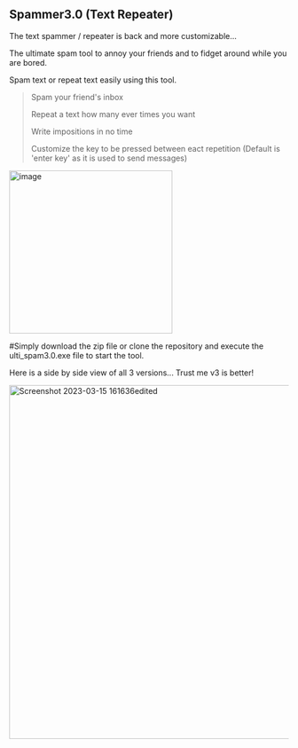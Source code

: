 ## Spammer3.0 (Text Repeater)
The text spammer / repeater is back and more customizable...

The ultimate spam tool to annoy your friends and to fidget around while you are bored.

Spam text or repeat text easily using this tool.

>Spam your friend's inbox
>
>Repeat a text how many ever times you want
>
>Write impositions in no time
>
>Customize the key to be pressed between eact repetition (Default is 'enter key' as it is used to send messages)

<img width="294" alt="image" src="https://user-images.githubusercontent.com/105666935/225290307-b231065f-6f8f-4c85-b1ed-f425cea3fd80.png">

#Simply download the zip file or clone the repository and execute the ulti_spam3.0.exe file to start the tool.

Here is a side by side view of all 3 versions... Trust me v3 is better!

<img width="638" alt="Screenshot 2023-03-15 161636edited" src="https://user-images.githubusercontent.com/105666935/230277759-324cde44-8ca3-43c8-b1f0-8ca1f4e0758e.png">
